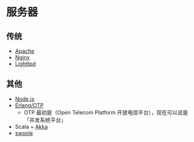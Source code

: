 # 服务器

## 传统
* [Apache]()
* [Nginx]()
* [Lighttpd]()

## 其他
* [Node.js](https://github.com/nodejs/node)
* [Erlang/OTP](https://github.com/erlang/otp)
    - OTP 最初是（Open Telecom Platform 开放电信平台），现在可以说是「并发系统平台」
* Scala + [Akka](https://github.com/akka/akka)
* [swoole](https://github.com/swoole/swoole-src)